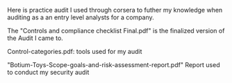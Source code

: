 Here is practice audit I used through corsera to futher my knowledge when auditing as a an entry level analysts for a company.

The "Controls and compliance checklist Final.pdf" is the finalized version of the Audit I came to. 


Control-categories.pdf: tools used for my audit


"Botium-Toys-Scope-goals-and-risk-assessment-report.pdf" Report used to conduct my security audit
